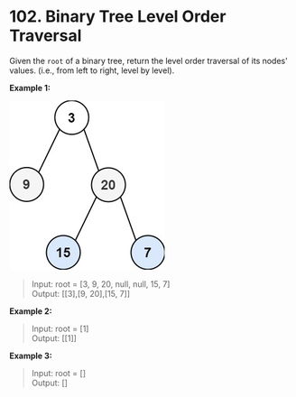 # 102. Binary Tree Level Order Traversal

Given the `root` of a binary tree, return the level order traversal of its nodes' values. (i.e., from left to right, level by level).

**Example 1:**

![image](./assets/example_1.jpg)

> Input: root = [3, 9, 20, null, null, 15, 7]  
> Output: [[3],[9, 20],[15, 7]]


**Example 2:**

> Input: root = [1]  
> Output: [[1]]  

**Example 3:**

> Input: root = []  
> Output: []